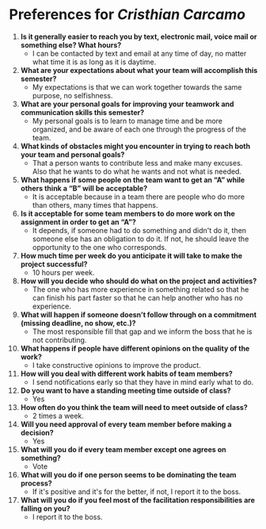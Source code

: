 # Preferences for _Cristhian Carcamo_

1. __Is it generally easier to reach you by text, electronic mail, voice mail or something else?  What hours?__ 
   * I can be contacted by text and email at any time of day, no matter what time it is as long as it is daytime.
1. __What are your expectations about what your team will accomplish this semester?__ 
   * My expectations is that we can work together towards the same purpose, no selfishness.
1. __What are your personal goals for improving your teamwork and communication skills this semester?__ 
   * My personal goals is to learn to manage time and be more organized, and be aware of each one through the progress of the team.
1. __What kinds of obstacles might you encounter in trying to reach both your team and personal goals?__ 
   * That a person wants to contribute less and make many excuses. Also that he wants to do what he wants and not what is needed.
1. __What happens if some people on the team want to get an “A” while others think a “B” will be acceptable?__ 
   * It is acceptable because in a team there are people who do more than others, many times that happens.
1. __Is it acceptable for some team members to do more work on the assignment in order to get an “A”?__ 
   * It depends, if someone had to do something and didn't do it, then someone else has an obligation to do it. If not, he should leave the opportunity to the one who corresponds.
1. __How much time per week do you anticipate it will take to make the project successful?__ 
   * 10 hours per week.
1. __How will you decide who should do what on the project and activities?__ 
   * The one who has more experience in something related so that he can finish his part faster so that he can help another who has no experience.
1. __What will happen if someone doesn’t follow through on a commitment (missing deadline, no show, etc.)?__ 
   * The most responsible fill that gap and we inform the boss that he is not contributing.
1. __What happens if people have different opinions on the quality of the work?__ 
   * I take constructive opinions to improve the product.
1. __How will you deal with different work habits of team members?__ 
   * I send notifications early so that they have in mind early what to do.
1. __Do you want to have a standing meeting time outside of class?__ 
   * Yes
1. __How often do you think the team will need to meet outside of class?__ 
   * 2 times a week.
1. __Will you need approval of every team member before making a decision?__ 
   * Yes
1. __What will you do if every team member except one agrees on something?__ 
   * Vote
1. __What will you do if one person seems to be dominating the team process?__ 
   * If it's positive and it's for the better, if not, I report it to the boss.
1. __What will you do if you feel most of the facilitation responsibilities are falling on you?__ 
   * I report it to the boss.
